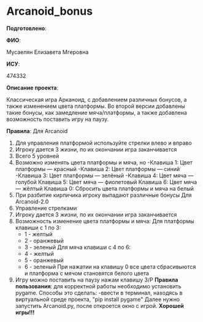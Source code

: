 # Arcanoid_bonus

__Подготовлено__:

**ФИО**:

Мусаелян Елизавета Мгеровна

**ИСУ**:

474332

**Описание проекта**:

Классическая игра Арканоид, с добавлением различных бонусов, а также изменением цвета платформы. Во второй версии добавлены такие бонусы, как замедление мяча/платформы, а также добавлена возможность поставить игру на паузу.

**Правила**:
Для Arcanoid
1. Для управления платформой используйте стрелки влево и вправо
2. Игроку дается 3 жизни, по их окончании игра заканчивается
3. Всего 5 уровней
4. Возможно изменять цвета платформы и мяча, но
   -Клавиша 1: Цвет платформы — красный
   -Клавиша 2: Цвет платформы — синий
   -Клавиша 3: Цвет платформы — зелёный
   -Клавиша 4: Цвет мяча — голубой
   Клавиша 5: Цвет мяча — фиолетовый
   Клавиша 6: Цвет мяча — жёлтый
   Клавиша 0: Сбросить цвета платформы и мяча на белый
5. При разбитие кирпичика игроку выпадают различные бонусы
Для Arcanoid-2.0
1. Управление стрелками
2. Игроку дается 3 жизни, по их окончании игра заканчивается
3. Возможность изменение цвета платформы и мяча:
   Для платформы клавиши с 1 по 3:
   - 1 - желтый
   - 2 - оранжевый
   - 3 - зеленый
   Для мяча клавиши с 4 по 6:
   - 4 - желтый
   - 5 - оранжевый
   - 6 - зеленый
При нажатии на клавишу 0 все цвета сбрасивыются и платформа с мячом становятся белого цвета
4. Игру можно поставить на паузу нажам клавишу З/P
**Правила пользования**: для корректной работы необходимо установить pygame. Способы это сделать:
-ввести в терминал, находясь в виртуальной среде проекта, "pip install pygame"
Далее нужно запустить Arcanoid.py, после откроется окно с игрой. **Хорошей игры!!!**


